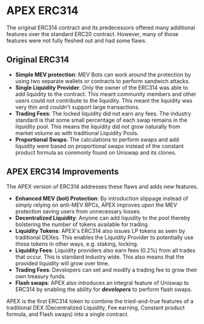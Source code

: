 # APEX ERC314

The original ERC314 contract and its predecessors offered many additional features over the standard ERC20 contract. However, many of those features were not fully fleshed out and had some flaws.

## Original ERC314

* **Simple MEV protection**: MEV Bots can work around the protection by using two separate wallets or contracts to perform sandwich attacks.
* **Single Liquidity Provider**: Only the owner of the ERC314 was able to add liquidity to the contract. This meant community members and other users could not contribute to the liquidity. This meant the liquidity was very thin and couldn't support large transactions.
* **Trading Fees**: The locked liquidity did not earn any fees. The industry standard is that some small percentage of each swap remains in the liquidity pool. This means the liquidity did not grow naturally from market volume as with traditional Liquidity Pools.
* **Proportional Swaps**: The calculations to perform swaps and add liquidity were based on proportional swaps instead of the constant product formula as commonly found on Uniswap and its clones.

## APEX ERC314 Improvements

The APEX version of ERC314 addresses these flaws and adds new features.

* **Enhanced MEV (bot) Protection**: By introduction slippage instead of simply relying on anti-MEV RPCs, APEX improves upon the MEV protection saving users from unnecessary losses.
* **Decentralized Liquidity**: Anyone can add liquidity to the pool thereby bolstering the number of tokens available for trading.&#x20;
* **Liquidity Tokens**: APEX's ERC314 also issues LP tokens as seen by traditional DEXes. This enables the Liquidity Provider to potentially use those tokens in other ways, e.g. staking, locking.
* **Liquidity Fees**: Liquidity providers also earn fees (0.2%) from all trades that occur. This is standard industry wide. This also means that the provided liquidity will grow over time.
* **Trading Fees**: Developers can set and modify a trading fee to grow their own treasury funds.
* **Flash swaps**: APEX also introduces an integral feature of Uniswap to ERC314 by enabling the ability for _**developers**_ to perform flash swaps.

APEX is the first ERC314 token to combine the tried-and-true features of a traditional DEX (Decentralized Liquidity, Fee earning, Constant product formula, and Flash swaps) into a single contract.
